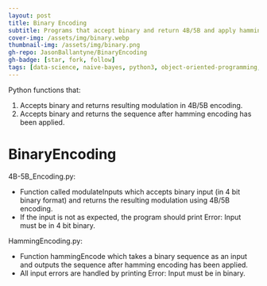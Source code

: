 ```yaml
---
layout: post
title: Binary Encoding
subtitle: Programs that accept binary and return 4B/5B and apply hamming encoding
cover-img: /assets/img/binary.webp
thumbnail-img: /assets/img/binary.png
gh-repo: JasonBallantyne/BinaryEncoding
gh-badge: [star, fork, follow]
tags: [data-science, naive-bayes, python3, object-oriented-programming, sklearn]
---
```


Python functions that: 
1. Accepts binary and returns resulting modulation in 4B/5B encoding. 
2. Accepts binary and returns the sequence after hamming encoding has been applied.


# BinaryEncoding
4B-5B_Encoding.py:
- Function called modulateInputs which accepts binary input (in 4 bit binary format) and returns the resulting modulation using 4B/5B encoding.
- If the input is not as expected, the program should print Error: Input must be in 4 bit binary.

HammingEncoding.py:
- Function hammingEncode which takes a binary sequence as an input and outputs the sequence after hamming encoding has been applied.
- All input errors are handled by printing Error: Input must be in binary.


